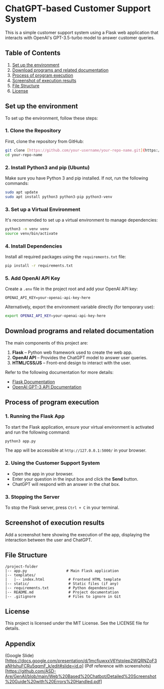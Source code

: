 # ChatGPT-based Customer Support System

This is a simple customer support system using a Flask web application that interacts with OpenAI's GPT-3.5-turbo model to answer customer queries.

## Table of Contents
1. [Set up the environment](#set-up-the-environment)
2. [Download programs and related documentation](#download-programs-and-related-documentation)
3. [Process of program execution](#process-of-program-execution)
4. [Screenshot of execution results](#screenshot-of-execution-results)
5. [File Structure](#file-structure)
6. [License](#license)

## Set up the environment

To set up the environment, follow these steps:

### 1. Clone the Repository
First, clone the repository from GitHub:
```bash
git clone [https://github.com/your-username/your-repo-name.git](https://github.com/ASD-Are/GenAI/tree/main/Web%20Based%20Chatbot)
cd your-repo-name
```

### 2. Install Python3 and pip (Ubuntu)
Make sure you have Python 3 and pip installed. If not, run the following commands:
```bash
sudo apt update
sudo apt install python3 python3-pip python3-venv
```

### 3. Set up a Virtual Environment
It's recommended to set up a virtual environment to manage dependencies:
```bash
python3 -m venv venv
source venv/bin/activate
```

### 4. Install Dependencies
Install all required packages using the `requirements.txt` file:
```bash
pip install -r requirements.txt
```

### 5. Add OpenAI API Key
Create a `.env` file in the project root and add your OpenAI API key:
```
OPENAI_API_KEY=your-openai-api-key-here
```

Alternatively, export the environment variable directly (for temporary use):
```bash
export OPENAI_API_KEY=your-openai-api-key-here
```

## Download programs and related documentation

The main components of this project are:

1. **Flask** – Python web framework used to create the web app.
2. **OpenAI API** – Provides the ChatGPT model to answer user queries.
3. **HTML/CSS/JS** – Front-end design to interact with the user.

Refer to the following documentation for more details:
- [Flask Documentation](https://flask.palletsprojects.com/)
- [OpenAI GPT-3 API Documentation](https://beta.openai.com/docs/)

## Process of program execution

### 1. Running the Flask App
To start the Flask application, ensure your virtual environment is activated and run the following command:
```bash
python3 app.py
```
The app will be accessible at `http://127.0.0.1:5000/` in your browser.

### 2. Using the Customer Support System
- Open the app in your browser.
- Enter your question in the input box and click the **Send** button.
- ChatGPT will respond with an answer in the chat box.

### 3. Stopping the Server
To stop the Flask server, press `Ctrl + C` in your terminal.

## Screenshot of execution results

Add a screenshot here showing the execution of the app, displaying the interaction between the user and ChatGPT.

## File Structure

```plaintext
/project-folder
|-- app.py                  # Main Flask application
|-- templates/
|   |-- index.html           # Frontend HTML template
|-- static/                  # Static files (if any)
|-- requirements.txt         # Python dependencies
|-- README.md                # Project documentation
|-- .gitignore               # Files to ignore in Git
```

## License

This project is licensed under the MIT License. See the LICENSE file for details.

## Appendix
(Google Slide)[https://docs.google.com/presentation/d/1mcfiuwxxV6Ystplep2WQRNZoF3aNHshuFCRu5qqmF_k/edit#slide=id.p]
(Pdf reference with screenshots)[https://github.com/ASD-Are/GenAI/blob/main/Web%20Based%20Chatbot/Detailed%20Screenshot%20Guide%20with%20Errors%20Handled.pdf]
